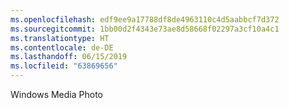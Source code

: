 ```yaml
---
ms.openlocfilehash: edf9ee9a17788df8de4963110c4d5aabbcf7d372
ms.sourcegitcommit: 1bb00d2f4343e73ae8d58668f02297a3cf10a4c1
ms.translationtype: HT
ms.contentlocale: de-DE
ms.lasthandoff: 06/15/2019
ms.locfileid: "63869656"
---
```

Windows Media Photo